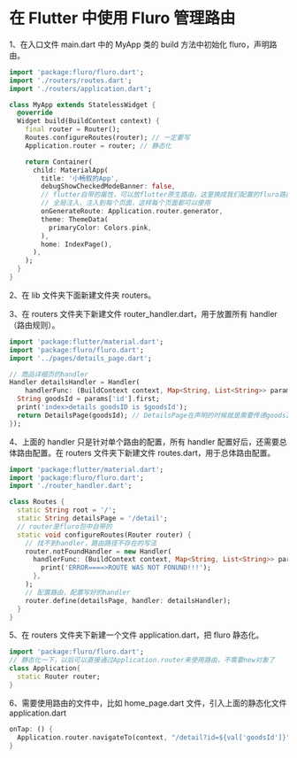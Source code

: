 # 在 Flutter 中使用 Fluro 管理路由

1、在入口文件 main.dart 中的 MyApp 类的 build 方法中初始化 fluro，声明路由。

```dart
import 'package:fluro/fluro.dart';
import './routers/routes.dart';
import './routers/application.dart';

class MyApp extends StatelessWidget {
  @override
  Widget build(BuildContext context) {
    final router = Router();
    Routes.configureRoutes(router); // 一定要写
    Application.router = router; // 静态化

    return Container(
      child: MaterialApp(
        title: '小畅叙的App',
        debugShowCheckedModeBanner: false,
        // flutter自带的属性，可以放flutter原生路由，这里换成我们配置的fluro路由
        // 全局注入，注入到每个页面，这样每个页面都可以使用
        onGenerateRoute: Application.router.generator,
        theme: ThemeData(
          primaryColor: Colors.pink,
        ),
        home: IndexPage(),
      ),
    );
  }
}
```

2、在 lib 文件夹下面新建文件夹 routers。

3、在 routers 文件夹下新建文件 router_handler.dart，用于放置所有 handler（路由规则）。

```dart
import 'package:flutter/material.dart';
import 'package:fluro/fluro.dart';
import '../pages/details_page.dart';

// 商品详细页的handler
Handler detailsHandler = Handler(
    handlerFunc: (BuildContext context, Map<String, List<String>> params) {
  String goodsId = params['id'].first;
  print('index>details goodsID is $goodsId');
  return DetailsPage(goodsId); // DetailsPage在声明的时候就是需要传递goodsId参数的
});
```

4、上面的 handler 只是针对单个路由的配置，所有 handler 配置好后，还需要总体路由配置。在 routers 文件夹下新建文件 routes.dart，用于总体路由配置。

```dart
import 'package:flutter/material.dart';
import 'package:fluro/fluro.dart';
import './router_handler.dart';

class Routes {
  static String root = '/';
  static String detailsPage = '/detail';
  // router是fluro包中自带的
  static void configureRoutes(Router router) {
    // 找不到handler，路由路径不存在的写法
    router.notFoundHandler = new Handler(
      handlerFunc: (BuildContext context, Map<String, List<String>> params) {
        print('ERROR====>ROUTE WAS NOT FONUND!!!');
      },
    );
    // 配置路由，配置写好的handler
    router.define(detailsPage, handler: detailsHandler);
  }
}
```

5、在 routers 文件夹下新建一个文件 application.dart，把 fluro 静态化。

```dart
import 'package:fluro/fluro.dart';
// 静态化一下，以后可以直接通过Application.router来使用路由，不需要new对象了
class Application{
  static Router router;
}
```

6、需要使用路由的文件中，比如 home_page.dart 文件，引入上面的静态化文件 application.dart

```dart
onTap: () {
  Application.router.navigateTo(context, "/detail?id=${val['goodsId']}");
}
```
